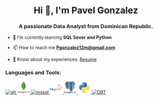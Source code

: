 <h1 align="center">Hi 👋, I'm Pavel Gonzalez</h1>
<h3 align="center">A passionate Data Analyst from Dominican Republic.</h3>

- 🌱 I’m currently learning **SQL Sever and Python**

- 📫 How to reach me **Pgonzalez12m@gmail.com**

- 📄 Know about my experiences: [Resume](https://drive.google.com/file/d/1JyBiDJAusfTXrvd1yfLCIqnV0pVkIO0Y/view?usp=sharing)


<h3 align="left">Languages and Tools:</h3>
<p align="left"> <a href="https://git-scm.com/" target="_blank" rel="noreferrer"> <img src="https://www.vectorlogo.zone/logos/git-scm/git-scm-icon.svg" alt="git" width="40" height="40"/> </a> <a href="https://www.mongodb.com/" target="_blank" rel="noreferrer"> <img src="https://raw.githubusercontent.com/devicons/devicon/master/icons/mongodb/mongodb-original-wordmark.svg" alt="mongodb" width="40" height="40"/> </a> <a href="https://www.microsoft.com/en-us/sql-server" target="_blank" rel="noreferrer"> <img src="https://www.svgrepo.com/show/303229/microsoft-sql-server-logo.svg" alt="mssql" width="40" height="40"/> </a> <a href="https://www.mysql.com/" target="_blank" rel="noreferrer"> <img src="https://raw.githubusercontent.com/devicons/devicon/master/icons/mysql/mysql-original-wordmark.svg" alt="mysql" width="40" height="40"/> </a> <a href="https://www.postgresql.org" target="_blank" rel="noreferrer"> <img src="https://raw.githubusercontent.com/devicons/devicon/master/icons/postgresql/postgresql-original-wordmark.svg" alt="postgresql" width="40" height="40"/> </a> <a href="https://www.python.org" target="_blank" rel="noreferrer"> <img src="https://raw.githubusercontent.com/devicons/devicon/master/icons/python/python-original.svg" alt="python" width="40" height="40"/> </a> 
<a href="https://www.getdbt.com/" target="_blank" rel="nonreferred"> <img src="https://www.getdbt.com//ui/img/logos/dbt-logo.svg" alt="DBT" width="50" height="50"/> </a> </p>
